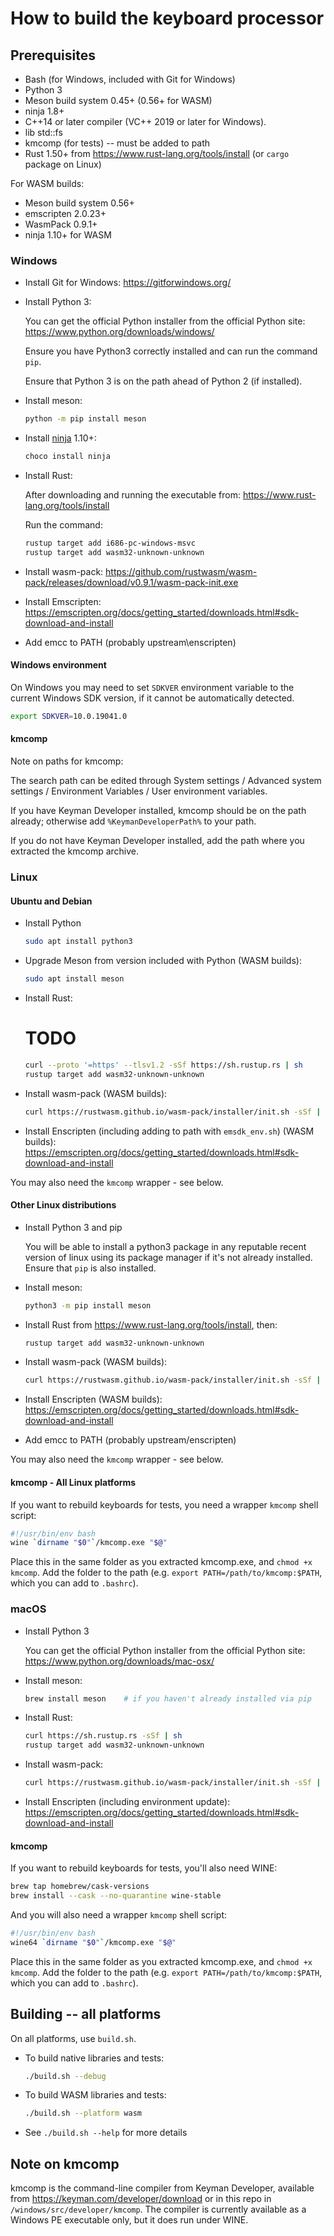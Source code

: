 # How to build the keyboard processor

## Prerequisites

- Bash (for Windows, included with Git for Windows)
- Python 3
- Meson build system 0.45+ (0.56+ for WASM)
- ninja 1.8+
- C++14 or later compiler (VC++ 2019 or later for Windows).
- lib std::fs
- kmcomp (for tests) -- must be added to path
- Rust 1.50+ from <https://www.rust-lang.org/tools/install> (or `cargo` package on Linux)

For WASM builds:
- Meson build system 0.56+
- emscripten 2.0.23+
- WasmPack 0.9.1+
- ninja 1.10+ for WASM

### Windows

* Install Git for Windows: <https://gitforwindows.org/>

* Install Python 3:

  You can get the official Python installer from the official Python site:
  <https://www.python.org/downloads/windows/>

  Ensure you have Python3 correctly installed and can run the command `pip`.

  Ensure that Python 3 is on the path ahead of Python 2 (if installed).

* Install meson:

  ```bash
  python -m pip install meson
  ```

* Install [ninja](https://ninja-build.org/) 1.10+:

  ```bash
  choco install ninja
  ```

* Install Rust:

  After downloading and running the executable from:
  <https://www.rust-lang.org/tools/install>

  Run the command:

  ```bash
  rustup target add i686-pc-windows-msvc
  rustup target add wasm32-unknown-unknown
  ```

* Install wasm-pack:
  <https://github.com/rustwasm/wasm-pack/releases/download/v0.9.1/wasm-pack-init.exe>

* Install Emscripten:
  <https://emscripten.org/docs/getting_started/downloads.html#sdk-download-and-install>

* Add emcc to PATH (probably upstream\enscripten)

#### Windows environment

On Windows you may need to set `SDKVER` environment variable to the current
Windows SDK version, if it cannot be automatically detected.

```bash
export SDKVER=10.0.19041.0
```

#### kmcomp

Note on paths for kmcomp:

The search path can be edited through System settings / Advanced system settings
/ Environment Variables / User environment variables.

If you have Keyman Developer installed, kmcomp should be on the path already;
otherwise add `%KeymanDeveloperPath%` to your path.

If you do not have Keyman Developer installed, add the path where you extracted
the kmcomp archive.

### Linux

#### Ubuntu and Debian

* Install Python

  ```bash
  sudo apt install python3
  ```

* Upgrade Meson from version included with Python (WASM builds):

  ```bash
  sudo apt install meson
  ```

* Install Rust:

  # TODO
  ```bash
  curl --proto '=https' --tlsv1.2 -sSf https://sh.rustup.rs | sh
  rustup target add wasm32-unknown-unknown
  ```

* Install wasm-pack (WASM builds):

  ```bash
  curl https://rustwasm.github.io/wasm-pack/installer/init.sh -sSf | sh
  ```

* Install Enscripten (including adding to path with `emsdk_env.sh`)  (WASM builds):
  <https://emscripten.org/docs/getting_started/downloads.html#sdk-download-and-install>

You may also need the `kmcomp` wrapper - see below.

#### Other Linux distributions

* Install Python 3 and pip

  You will be able to install a python3 package in any reputable recent version of
  linux using its package manager if it's not already installed. Ensure that `pip`
  is also installed.

* Install meson:

  ```bash
  python3 -m pip install meson
  ```

* Install Rust from <https://www.rust-lang.org/tools/install>, then:

  ```bash
  rustup target add wasm32-unknown-unknown
  ```

* Install wasm-pack (WASM builds):

  ```bash
  curl https://rustwasm.github.io/wasm-pack/installer/init.sh -sSf | sh
  ```

* Install Enscripten (WASM builds):
  <https://emscripten.org/docs/getting_started/downloads.html#sdk-download-and-install>

* Add emcc to PATH (probably upstream/enscripten)

You may also need the `kmcomp` wrapper - see below.

#### kmcomp - All Linux platforms

If you want to rebuild keyboards for tests, you need a wrapper `kmcomp` shell
script:

```bash
#!/usr/bin/env bash
wine `dirname "$0"`/kmcomp.exe "$@"
```

Place this in the same folder as you extracted kmcomp.exe, and
`chmod +x kmcomp`. Add the folder to the path (e.g.
`export PATH=/path/to/kmcomp:$PATH`, which you can add to `.bashrc`).

### macOS

* Install Python 3

  You can get the official Python installer from the official Python site:
  <https://www.python.org/downloads/mac-osx/>

* Install meson:

  ```bash
  brew install meson    # if you haven't already installed via pip
  ```

* Install Rust:

  ```bash
  curl https://sh.rustup.rs -sSf | sh
  rustup target add wasm32-unknown-unknown
  ```

* Install wasm-pack:

  ```bash
  curl https://rustwasm.github.io/wasm-pack/installer/init.sh -sSf | sh
  ```

* Install Enscripten (including environment update):
  <https://emscripten.org/docs/getting_started/downloads.html#sdk-download-and-install>

#### kmcomp

If you want to rebuild keyboards for tests, you'll also need WINE:

```bash
brew tap homebrew/cask-versions
brew install --cask --no-quarantine wine-stable
```

And you will also need a wrapper `kmcomp` shell script:

```bash
#!/usr/bin/env bash
wine64 `dirname "$0"`/kmcomp.exe "$@"
```

Place this in the same folder as you extracted kmcomp.exe, and
`chmod +x kmcomp`. Add the folder to the path (e.g.
`export PATH=/path/to/kmcomp:$PATH`, which you can add to `.bashrc`).

## Building -- all platforms

On all platforms, use `build.sh`.

* To build native libraries and tests:

  ```bash
  ./build.sh --debug
  ```

* To build WASM libraries and tests:

  ```bash
  ./build.sh --platform wasm
  ```

* See `./build.sh --help` for more details

## Note on kmcomp

kmcomp is the command-line compiler from Keyman Developer, available from
<https://keyman.com/developer/download> or in this repo in
`/windows/src/developer/kmcomp`. The compiler is currently available as a
Windows PE executable only, but it does run under WINE.
